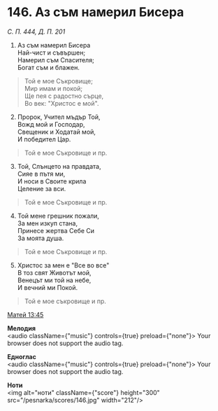 # 146. Аз съм намерил Бисера

_С. П. 444, Д. П. 201_

1. Аз съм намерил Бисера  
Най-чист и съвършен;  
Намерил съм Спасителя;  
Богат съм и блажен.  

> Той е мое Съкровище;  
> Мир имам и покой;  
> Ще пея с радостно сърце,  
> Во век: "Христос е мой".  

2. Пророк, Учител мъдър Той,  
Вожд мой и Господар,  
Свещеник и Ходатай мой,  
И победител Цар.  

> Той е мое Съкровище и пр.  

3. Той, Слънцето на правдата,  
Сияе в пътя ми,  
И носи в Своите крила  
Целение за вси.  

> Той е мое Съкровище и пр.  

4. Той мене грешник пожали,  
За мен изкуп стана,  
Принесе жертва Себе Си  
За моята душа.  

> Той е мое Съкровище и пр.  

5. Христос за мен е "Все во все"  
В тоз свят Животът мой,  
Венецът ми той на небе,  
И вечний ми Покой.  

> Той е мое съкровище и пр.

[Матей 13:45](http://biblia.bg/index.php?k=40&g=13&s=45)

**Мелодия**  
<audio className={"music"} controls={true} preload={"none"}>
    <source src="/pesnarka/mp3/146.mp3" type="audio/mpeg"/>
    Your browser does not support the audio tag.
</audio>

**Едноглас**  
<audio className={"music"} controls={true} preload={"none"}>
    <source src="/pesnarka/transp/146.mp3" type="audio/mpeg"/>
    Your browser does not support the audio tag.
</audio>

**Ноти**  
<img alt="ноти" className={"score"} height="300" src="/pesnarka/scores/146.jpg" width="212"/>
